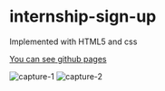 # internship-sign-up
Implemented with HTML5 and css

[You can see github pages](https://sepidehmaghami.github.io/internship-sign-up/)

![capture-1](https://user-images.githubusercontent.com/87614385/129045295-01e94158-6b03-4671-9efa-27d5ce1e19c5.PNG)
![capture-2](https://user-images.githubusercontent.com/87614385/129045305-ce88bfc9-eef1-435c-8657-ef384c3a7e09.PNG)


